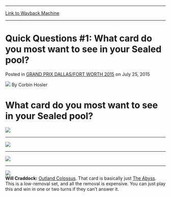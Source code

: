 
---
[Link to Wayback Machine](https://web.archive.org/web/20150728003727/http://magic.wizards.com/en/events/coverage/gpdal15/quick-questions-1-what-card-do-you-most-want-see-your-sealed-pool-2015-07-25)

[_metadata_:author]:- "Corbin Hosler"
[_metadata_:description]:- "What card do you most want to see in your Sealed pool? Brian Braun-Duin: Hangarback Walker. It’s not the most powerful card, but it will make every single deck you build; it’s good and you can play it no matter what."
[_metadata_:generator]:- "Drupal 7 (http://drupal.org)"
[_metadata_:node]:- "431656"
[_metadata_:publish_date]:- "2015-07-25"
[_metadata_:source]:- "div-main-content"
[_metadata_:title]:- "Quick Questions #1: What card do you most want to see in your Sealed pool?"
[_metadata_:wayback_capture_timestamp]:- "2015-07-28 00:37:27"
[_metadata_:wayback_raw_url]:- "https://web.archive.org/web/20150728003727id_/http://magic.wizards.com/en/events/coverage/gpdal15/quick-questions-1-what-card-do-you-most-want-see-your-sealed-pool-2015-07-25"
[_metadata_:wayback_url]:- "http://magic.wizards.com/en/events/coverage/gpdal15/quick-questions-1-what-card-do-you-most-want-see-your-sealed-pool-2015-07-25"
---


Quick Questions #1: What card do you most want to see in your Sealed pool?
==========================================================================



 Posted in [GRAND PRIX DALLAS/FORT WORTH 2015](/en/events/coverage/gpdal15)
 on July 25, 2015 






![](https://media.magic.wizards.com/styles/auth_small/public/images/person/hosler.jpg)
By Corbin Hosler










What card do you most want to see in your Sealed pool?
======================================================


![](https://media.wizards.com/2015/events/gpdal15/GPDFW_15_BBD.jpg)  





---

![](https://media.wizards.com/2015/events/gpdal15/GPDFW_15_Stark.jpg)  





---

![](https://media.wizards.com/2015/events/gpdal15/GPDFW_Nass.jpg)  





---

![](https://media.wizards.com/2015/events/gpdal15/gpdfw2015_Will-Craddock.jpg)  
**Will Craddock:** [Outland Colossus](http://gatherer.wizards.com/Pages/Card/Details.aspx?name=Outland+Colossus). That card is basically just [The Abyss](http://gatherer.wizards.com/Pages/Card/Details.aspx?name=The+Abyss). This is a low-removal set, and all the removal is expensive. You can just play this and win in one or two turns if they can’t answer it.








